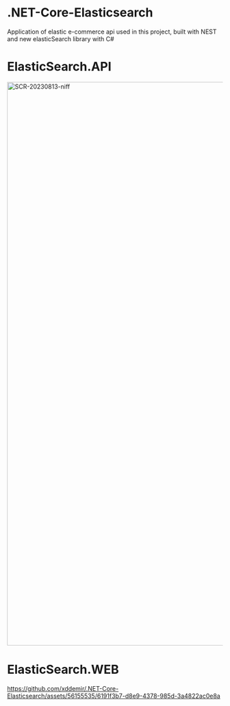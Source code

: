 # .NET-Core-Elasticsearch
Application of elastic e-commerce api used in this project, built with NEST and new elasticSearch library with C#

# ElasticSearch.API
<img width="1314" alt="SCR-20230813-niff" src="https://github.com/xddemir/.NET-Core-Elasticsearch/assets/56155535/08f98f36-6bb5-45e9-8f46-da927569e635">

# ElasticSearch.WEB


https://github.com/xddemir/.NET-Core-Elasticsearch/assets/56155535/6191f3b7-d8e9-4378-985d-3a4822ac0e8a

